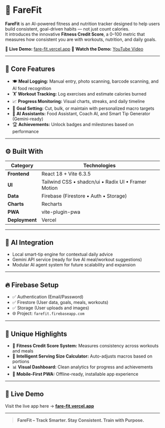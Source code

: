 # 💪 FareFit

**FareFit** is an AI-powered fitness and nutrition tracker designed to help users build consistent, goal-driven habits — not just count calories.  
It introduces the innovative **Fitness Credit Score**, a 0–100 metric that measures how consistent you are with workouts, nutrition, and daily goals.

🔗 **Live Demo:** [fare-fit.vercel.app](https://fare-fit.vercel.app)
🎥 **Watch the Demo:** [YouTube Video](https://youtu.be/PPqStVtc8bU)

---

## 🌟 Core Features

- 🍽️ **Meal Logging:** Manual entry, photo scanning, barcode scanning, and AI food recognition  
- 🏋️ **Workout Tracking:** Log exercises and estimate calories burned  
- 📈 **Progress Monitoring:** Visual charts, streaks, and daily timeline  
- 🎯 **Goal Setting:** Cut, bulk, or maintain with personalized macro targets  
- 🧠 **AI Assistants:** Food Assistant, Coach AI, and Smart Tip Generator (Gemini-ready)  
- 🏆 **Achievements:** Unlock badges and milestones based on performance  

---

## ⚙️ Built With

| Category | Technologies |
|-----------|---------------|
| **Frontend** | React 18 + Vite 6.3.5 |
| **UI** | Tailwind CSS • shadcn/ui • Radix UI • Framer Motion |
| **Data** | Firebase (Firestore • Auth • Storage) |
| **Charts** | Recharts |
| **PWA** | vite-plugin-pwa |
| **Deployment** | Vercel |

---

## 🤖 AI Integration

- Local smart-tip engine for contextual daily advice  
- Gemini API service (ready for live AI meal/workout suggestions)  
- Modular AI agent system for future scalability and expansion  

---

## 🔥 Firebase Setup

- ✅ Authentication (Email/Password)  
- ✅ Firestore (User data, goals, meals, workouts)  
- ✅ Storage (User uploads and images)  
- 🌐 Project: `farefit.firebaseapp.com`  

---

## 📲 Unique Highlights

- 🧮 **Fitness Credit Score System:** Measures consistency across workouts and meals  
- 🍴 **Intelligent Serving Size Calculator:** Auto-adjusts macros based on portions  
- 📊 **Visual Dashboard:** Clean analytics for progress and achievements  
- 📱 **Mobile-First PWA:** Offline-ready, installable app experience  

---

## 🚀 Live Demo

Visit the live app here → [**fare-fit.vercel.app**](https://fare-fit.vercel.app)

---

> **FareFit – Track Smarter. Stay Consistent. Train with Purpose.**
